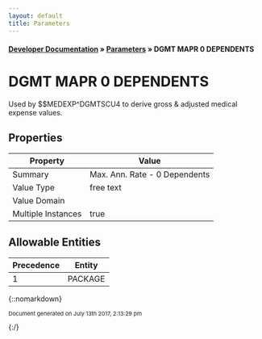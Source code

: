 ```yaml
---
layout: default
title: Parameters
---
```


#### [Developer Documentation](../index) &#187; [Parameters](TableOfContents) &#187; DGMT MAPR 0 DEPENDENTS<br/>
# DGMT MAPR 0 DEPENDENTS

Used by $$MEDEXP^DGMTSCU4 to derive gross &amp; adjusted medical expense values.

## Properties

Property | Value
--- | ---
Summary | Max. Ann. Rate - 0 Dependents
Value Type | free text
Value Domain | 
Multiple Instances | true

## Allowable Entities

Precedence | Entity
--- | ---
1 | PACKAGE

{::nomarkdown} <br/><p style="font-size: 11px">Document generated on July 13th 2017, 2:13:29 pm</p>{:/}